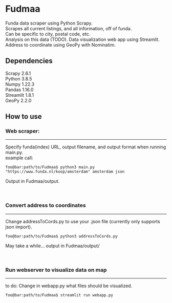 # Fudmaa
Funda data scraper using Python Scrapy.  
Scrapes all current listings, and all information, off of funda.  
Can be specific to city, postal code, etc.  
Analysis on this data (TODO).
Data visualization web app using Streamlit.  
Address to coordinate using GeoPy with Nominatim.  

## Dependencies
Scrapy 2.6.1  
Python 3.8.5  
Numpy 1.22.3  
Pandas 1.16.0  
Streamlit 1.8.1  
GeoPy 2.2.0  

## How to use

### Web scraper:
--------------------
Specify funda(index) URL, output filename, and output format when running main.py.  
example call:  

```console
foo@bar:path/to/Fudmaa$ python3 main.py "https://www.funda.nl/koop/amsterdam" amsterdam json
```

Output in Fudmaa/output.  
<br>
<br>

### Convert address to coordinates
--------------------

Change addressToCords.py to use your .json file (currently only supports json import).  

```console
foo@bar:path/to/Fudmaa$ python3 addressToCords.py
```

May take a while... output in Fudmaa/output/  
<br>
<br>

### Run webserver to visualize data on map  
--------------------
to do: Change in webapp.py what files should be visualized.

```console
foo@bar:path/to/Fudmaa$ streamlit run webapp.py
```




